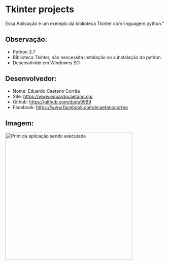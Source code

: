 # Tkinter projects

Essa Aplicação é um exemplo da biblioteca
Tkinter com linguagem python."

## Observação:
- Python 3.7
- Biblioteca Tkinter, não nescessita instalação só a instalação do python.
- Desenvolvido em Windowns SO


## Desenvolvedor:
- Nome: Eduardo Caetano Corrêa
- Site: https://www.eduardocaetano.ga/
- Github: https://github.com/dudu9999
- Facebook: https://www.facebook.com/ecaetanocorrea


## Imagem:

<img src="https://lh3.googleusercontent.com/prdU1q08GH9qqkyXzIysEE12JjErqS9fFZATkeyi0_T6eiWnMZxjaJVGb6OE6cqpQMZdGddUkmGD5-5A7Cu18CgIGH3HkT57x1q8WLdxZmaxqEniAMZHgbQFHeDTx0VmyzR6y570b13sh2RTlrkILndchE3DJvkgVQrl_oxUP0ns0tgEEwc9pyzomOLlaGsstoK4ysAGTaBc-uSzgB13Qhqd__bcaIDB8dunCmCdbYCMRnLX6PxFAhMOfWEMt_h64N5sSn7pA1RCSoRKqIzBZ-qjGRhnImzcGXnp2b9qNz-c_U0DdEYct1JDyIz30X4yMkBymdA3APy0rZoQCHFBeoyPQ6YPGL5pvDZ0YFd0bvS3HknDhTr7dTHlC5CQB_zrPH71EBBhdGktxQlfdi7dbXXZB7j-_WTTkG8aXEjNPXPMZeZoLnX3nCLQ1swVUYGl_9Jo_FbUa-88mAPL994AR8hW3a_jONMmQB15Qjx_jsqJRKKjwXNPD3w8oLPaSQhs8LUlg8nGYE9bN-NYK3R_n9QExAkCNcnochfd6cmanSWtpSKpz0QbVppLNW798qBCLF9K68BFapOnfOrzllh9MOKG827PQIdWdhDZyBKznx1BYbao8wPmskZwzhGIKn8Kp-M-E4xtiQa1IQEAaLFdlA1m72VuR8gzIfBJwek17qosMp6Gqz3rIZ4=w254-h179-no" alt="Print da aplicação sendo executada" height="400" width="400">
